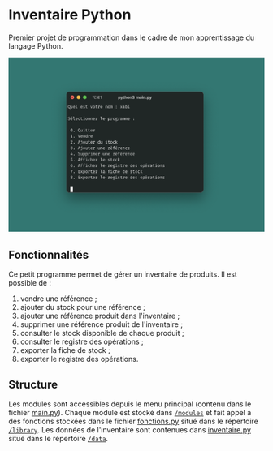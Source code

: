 # Inventaire Python

Premier projet de programmation dans le cadre de mon apprentissage du langage Python.

![Illustration.png](documentation/capture_menu_accueil.png)

## Fonctionnalités

Ce petit programme permet de gérer un inventaire de produits. Il est possible de :
1. vendre une référence ; 
2. ajouter du stock pour une référence ; 
3. ajouter une référence produit dans l'inventaire ; 
4. supprimer une référence produit de l'inventaire ; 
5. consulter le stock disponible de chaque produit ; 
6. consulter le registre des opérations ;
7. exporter la fiche de stock ;
8. exporter le registre des opérations.

## Structure

Les modules sont accessibles depuis le menu principal (contenu dans le fichier [main.py](main.py)).
Chaque module est stocké dans [`/modules`](modules) et fait appel à des fonctions
stockées dans le fichier [fonctions.py](library/fonctions.py) situé dans le répertoire [`/library`](library). 
Les données de l'inventaire sont contenues dans [inventaire.py](data/inventaire.py) 
situé dans le répertoire [`/data`](data).
